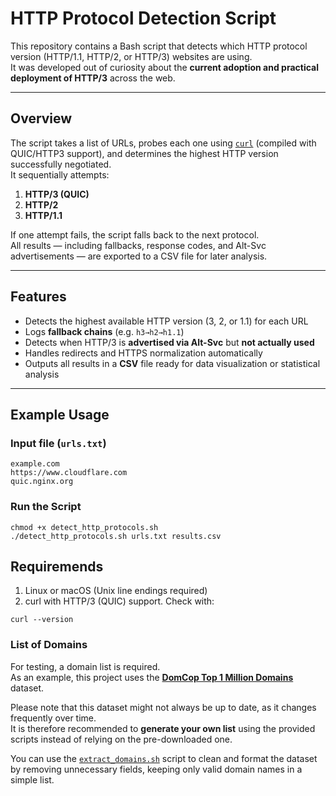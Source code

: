 # HTTP Protocol Detection Script

This repository contains a Bash script that detects which HTTP protocol version (HTTP/1.1, HTTP/2, or HTTP/3) websites are using.  
It was developed out of curiosity about the **current adoption and practical deployment of HTTP/3** across the web.

---

## Overview

The script takes a list of URLs, probes each one using [`curl`](https://curl.se/) (compiled with QUIC/HTTP3 support), and determines the highest HTTP version successfully negotiated.  
It sequentially attempts:
1. **HTTP/3 (QUIC)**  
2. **HTTP/2**  
3. **HTTP/1.1**

If one attempt fails, the script falls back to the next protocol.  
All results — including fallbacks, response codes, and Alt-Svc advertisements — are exported to a CSV file for later analysis.

---

## Features

- Detects the highest available HTTP version (3, 2, or 1.1) for each URL  
- Logs **fallback chains** (e.g. `h3→h2→h1.1`)  
- Detects when HTTP/3 is **advertised via Alt-Svc** but **not actually used**  
- Handles redirects and HTTPS normalization automatically  
- Outputs all results in a **CSV** file ready for data visualization or statistical analysis  

---

## Example Usage

### Input file (`urls.txt`)
```
example.com
https://www.cloudflare.com
quic.nginx.org
```

### Run the Script
```
chmod +x detect_http_protocols.sh
./detect_http_protocols.sh urls.txt results.csv
```

## Requiremends
1. Linux or macOS (Unix line endings required)
2. curl with HTTP/3 (QUIC) support. Check with:
```
curl --version
```

### List of Domains

For testing, a domain list is required.  
As an example, this project uses the [**DomCop Top 1 Million Domains**](https://www.domcop.com/top-10-million-websites) dataset.

Please note that this dataset might not always be up to date, as it changes frequently over time.  
It is therefore recommended to **generate your own list** using the provided scripts instead of relying on the pre-downloaded one.

You can use the [`extract_domains.sh`](extract_domains.sh) script to clean and format the dataset by removing unnecessary fields, keeping only valid domain names in a simple list.

